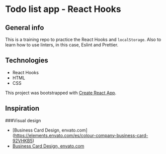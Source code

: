 # Todo list app - React Hooks

## General info
This is a training repo to practice the React Hooks and `localStorage`.
Also to learn how to use linters, in this case, Eslint and Prettier.


## Technologies
- React Hooks
- HTML
- CSS


This project was bootstrapped with [Create React App](https://github.com/facebook/create-react-app).

## Inspiration

###Visual design

- [Business Card Design, envato.com] (https://elements.envato.com/es/colour-company-business-card-92VHKB5)
- [Business Card Design, envato.com](https://elements.envato.com/es/modern-creative-business-card-CWMZT4?irgwc=1&clickid=0ZX0-LzSNxyLTXDwUx0Mo3EHUkE3CbSrlTyDzE0&iradid=275988&irpid=357605&iradtype=ONLINE_TRACKING_LINK&irmptype=mediapartner&mp_value1=&utm_campaign=af_impact_radius_357605&utm_medium=affiliate&utm_source=impact_radius)
